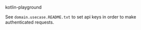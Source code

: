 kotlin-playground

See `domain.usecase.README.txt` to set api keys in order to make authenticated requests.
